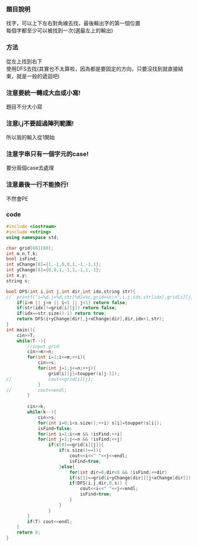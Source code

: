 ### 題目說明
找字，可以上下左右對角線去找，最後輸出字的第一個位置   
每個字都至少可以被找到一次(選最左上的輸出)  

### 方法
從左上找到右下  
使用DFS去找(其實也不太算啦，因為都是要固定的方向，只要沒找到就直接結束，就是一般的遞迴吧)    

### 注意要統一轉成大血或小寫!
題目不分大小寫
### 注意i,j不要超過陣列範圍!
所以我的輸入從1開始
### 注意字串只有一個字元的case!
要分兩個case去處理
### 注意最後一行不能換行!
不然會PE

### code
```cpp
#include <iostream>
#include <string>
using namespace std;

char grid[60][60];
int m,n,T,k;
bool isFind;
int xChange[8]={1,-1,0,0,1,-1,-1,1};
int yChange[8]={0,0,1,-1,1,-1,1,-1};
int x,y;
string s;

bool DFS(int i,int j,int dir,int idx,string str){
//	printf("i=%d,j=%d,str[%d]=%c,grid=%c\n",i,j,idx,str[idx],grid[i][j]);
	if(i>m || j>n || i<1 || j<1) return false;
	if(str[idx]!=grid[i][j]) return false;
	if(idx==str.size()-1) return true;
	return DFS(i+yChange[dir],j+xChange[dir],dir,idx+1,str);
}
int main(){
	cin>>T;
	while(T--){
		//input grid
		cin>>m>>n;
		for(int i=1;i<=m;++i){
			cin>>s;
			for(int j=1;j<=n;++j){
				grid[i][j]=toupper(s[j-1]);
//				cout<<grid[i][j];
			}
//			cout<<endl;
		}
		
		cin>>k;
		while(k--){
			cin>>s;
			for(int i=0;i<s.size();++i) s[i]=toupper(s[i]);
			isFind=false;
			for(int i=1;i<=m && !isFind;++i)
			for(int j=1;j<=n && !isFind;++j)
				if(s[0]==grid[i][j]){
					if(s.size()==1){
						cout<<i<<" "<<j<<endl;
						isFind=true;
					}else{
						for(int dir=0;dir<8 && !isFind;++dir)
						if(s[1]==grid[i+yChange[dir]][j+xChange[dir]])
						if(DFS(i,j,dir,0,s)) {
							cout<<i<<" "<<j<<endl;
							isFind=true;
						}
					}
				}
		}
		if(T) cout<<endl;
	}
	return 0;
} 
```
